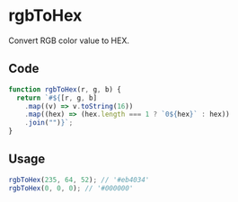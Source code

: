 # rgbToHex

Convert RGB color value to HEX.

## Code

<!-- start: code.js -->

```js
function rgbToHex(r, g, b) {
  return `#${[r, g, b]
    .map((v) => v.toString(16))
    .map((hex) => (hex.length === 1 ? `0${hex}` : hex))
    .join("")}`;
}
```

<!-- end: code.js -->

## Usage

```js
rgbToHex(235, 64, 52); // '#eb4034'
rgbToHex(0, 0, 0); // '#000000'
```
